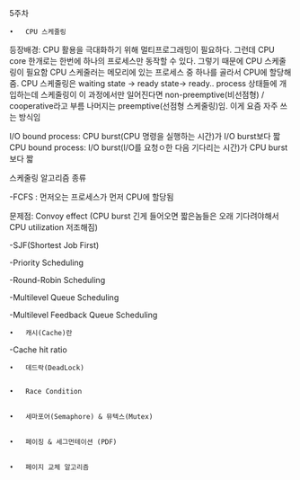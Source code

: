 5주차

	•	CPU 스케줄링

등장배경: CPU 활용을 극대화하기 위해 멀티프로그래밍이 필요하다. 그런데
CPU core 한개로는 한번에 하나의 프로세스만 동작할 수 있다.
그렇기 때문에 CPU 스케줄링이 필요함
CPU 스케줄러는 메모리에 있는 프로세스 중 하나를 골라서 CPU에 할당해줌.
CPU 스케줄링은 waiting state -> ready state-> ready.. process 상태들에 개입하는데
스케줄링이 이 과정에서만 일어진다면 non-preemptive(비선점형) / cooperative라고 부름
나머지는 preemptive(선점형 스케줄링)임. 이게 요즘 자주 쓰는 방식임

I/O bound process: CPU burst(CPU 명령을 실행하는 시간)가 I/O burst보다 짧 
CPU bound process: I/O burst(I/O를 요청ㅇ한 다음 기다리는 시간)가 CPU burst보다 짧

스케줄링 알고리즘 종류

-FCFS : 먼저오는 프로세스가 먼저 CPU에 할당됨

문제점: Convoy effect (CPU burst 긴게 들어오면 짧은놈들은 오래 기다려야해서 CPU utilization 저조해짐)


-SJF(Shortest Job First)



-Priority Scheduling


-Round-Robin Scheduling


-Multilevel Queue Scheduling


-Multilevel Feedback Queue Scheduling



	•	캐시(Cache)란


-Cache hit ratio

	•	데드락(DeadLock)


	•	Race Condition


	•	세마포어(Semaphore) & 뮤텍스(Mutex)


	•	페이징 & 세그먼테이션 (PDF)


	•	페이지 교체 알고리즘
